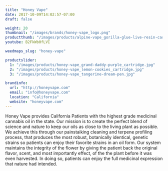```yaml
---
title: "Honey Vape"
date: 2017-10-09T14:02:57-07:00
draft: false

weight: 20
thumbnail: "/images/brands/honey-vape_logo.png"
productthumb: "/images/products/alpine-vape_gorilla-glue-live-resin-cartridge.jpg"
youtube: B2FkWb0fLVI

weedmaps_slug: "honey-vape"

productslider:
  1: "/images/products/honey-vape_grand-daddy-purple_cartridge.jpg"
  2: "/images/products/honey-vape_lemon-cookies_cartridge.jpg"
  3: "/images/products/honey-vape_tangerine-dream-pen.jpg"

brandinfo:
  url: "http://honeyvape.com"
  email: "info@honeyvape.com"
  location: "California"
  website: "honeyvape.com"
---
```


Honey Vape provides California Patients with the highest grade medicinal cannabis oil in the state. Our mission is to create the perfect blend of science and nature to keep our oils as close to the living plant as possible. We achieve this through our painstaiking cleaning and terpene profiling process, that produces the most robust, botanically identical, genetic strains so patients can enjoy their favorite strains in an oil form. Our system maintains the integrity of the flower by giving the patient back the original flavor, scent, and most importantly effect, of the the plant before it was even harvested. In doing so, patients can enjoy the full medicinal expression that nature had intended.
